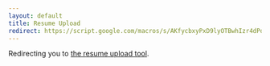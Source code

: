 ```yaml
---
layout: default
title: Resume Upload
redirect: https://script.google.com/macros/s/AKfycbxyPxD9lyOTBwhIzr4dPqaFsb5tXsx53kWkuWlwR4EsjiNxa0s4/exec
---
```


Redirecting you to <a href="https://script.google.com/macros/s/AKfycbxyPxD9lyOTBwhIzr4dPqaFsb5tXsx53kWkuWlwR4EsjiNxa0s4/exec">the resume upload tool</a>.
